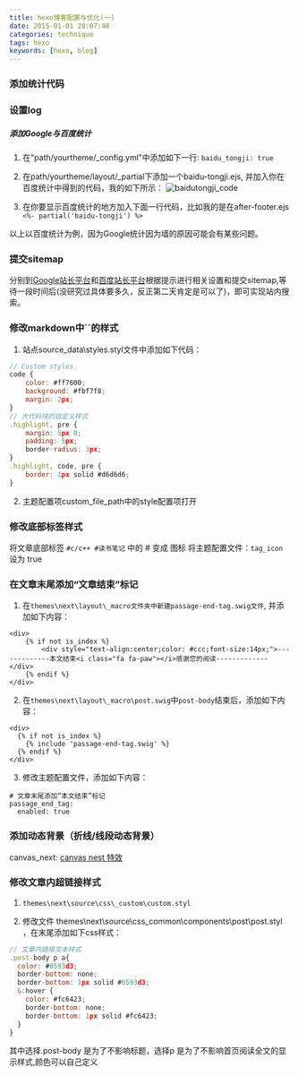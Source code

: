 ```yaml
---
title: hexo博客配置与优化(一)
date: 2015-01-01 20:07:48
categories: technique
tags: hexo
keywords: [hexo, blog]
---
```



### 添加统计代码

### 设置log
##### 添加Google与百度统计
1. 在"path/yourtheme/_config.yml"中添加如下一行:
`baidu_tongji: true`

<!-- more -->

2. 在path/yourtheme/layout/_partial下添加一个baidu-tongji.ejs, 并加入你在百度统计中得到的代码，我的如下所示：
![baidutongji_code](/images/baidutongji.png)

3. 在你要显示百度统计的地方加入下面一行代码，比如我的是在after-footer.ejs
`<%- partial('baidu-tongji') %>`

以上以百度统计为例，因为Google统计因为墙的原因可能会有某些问题。

### 提交sitemap
分别到[Google站长平台](https://www.google.com/webmasters/tools/home)和[百度站长平台](http://zhanzhang.baidu.com/)根据提示进行相关设置和提交sitemap,等待一段时间后(没研究过具体要多久，反正第二天肯定是可以了)，即可实现站内搜索。

### 修改markdown中``的样式

1. 站点source\_data\styles.styl文件中添加如下代码：
```js
// Custom styles.
code {
    color: #ff7600;
    background: #fbf7f8;
    margin: 2px;
}
// 大代码块的自定义样式
.highlight, pre {
    margin: 5px 0;
    padding: 5px;
    border-radius: 3px;
}
.highlight, code, pre {
    border: 1px solid #d6d6d6;
}
```

2. 主题配置项custom_file_path中的style配置项打开

### 修改底部标签样式

将文章底部标签 `#c/c++ #读书笔记` 中的 # 变成 图标
将主题配置文件：`tag_icon` 设为 true

### 在文章末尾添加“文章结束”标记
1. 在`themes\next\layout\_macro文件夹中新建passage-end-tag.swig文件`, 并添加如下内容：
```
<div>
    {% if not is_index %}
        <div style="text-align:center;color: #ccc;font-size:14px;">-------------本文结束<i class="fa fa-paw"></i>感谢您的阅读-------------</div>
    {% endif %}
</div>
```

2. 在`themes\next\layout\_macro\post.swig`中`post-body`结束后，添加如下内容：
```
<div>
  {% if not is_index %}
    {% include 'passage-end-tag.swig' %}
  {% endif %}
</div>
```

3. 修改主题配置文件，添加如下内容：
```
# 文章末尾添加“本文结束”标记
passage_end_tag:
  enabled: true
```

### 添加动态背景（折线/线段动态背景）
canvas_next: [canvas nest 特效](https://github.com/theme-next/theme-next-canvas-nest)


### 修改文章内超链接样式

1. `themes\next\source\css\_custom\custom.styl`

2. 修改文件 themes\next\source\css\_common\components\post\post.styl ，在末尾添加如下css样式：

```js
// 文章内链接文本样式
.post-body p a{
  color: #0593d3;
  border-bottom: none;
  border-bottom: 1px solid #0593d3;
  &:hover {
    color: #fc6423;
    border-bottom: none;
    border-bottom: 1px solid #fc6423;
  }
}
```
其中选择.post-body 是为了不影响标题，选择p 是为了不影响首页阅读全文的显示样式,颜色可以自己定义